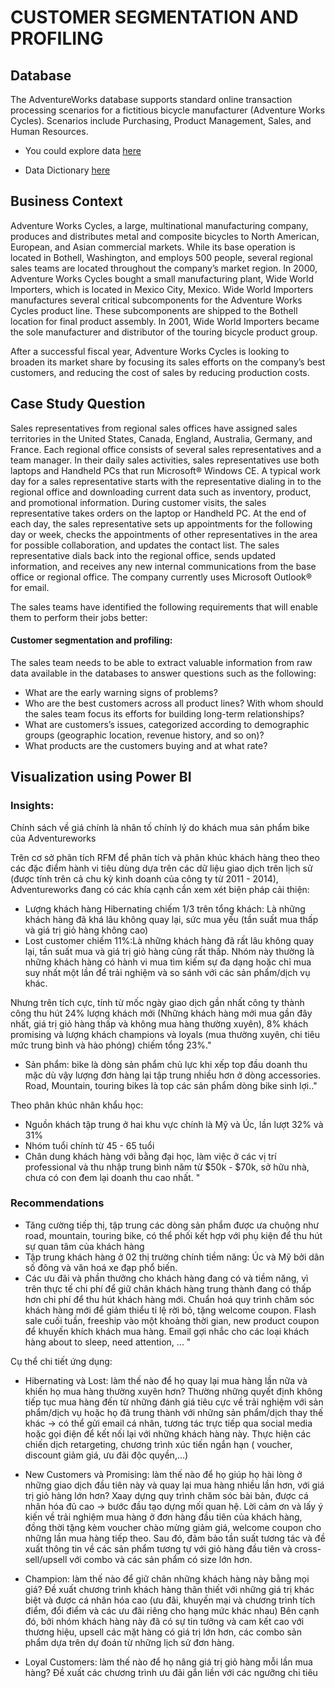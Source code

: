 # CUSTOMER SEGMENTATION AND PROFILING

Database
--
The AdventureWorks database supports standard online transaction processing scenarios for a fictitious bicycle manufacturer (Adventure Works Cycles). Scenarios include Purchasing, Product Management, Sales, and Human Resources.

- You could explore data [here](https://console.cloud.google.com/bigquery?authuser=0&project=adventureworks2019&ws=!1m0&pli=1)

- Data Dictionary [here](https://drive.google.com/file/d/15kCAbYbG0pchpVHmkV_2CeLfAFe1D9_5/view?usp=sharing)

Business Context
--

Adventure Works Cycles, a large, multinational manufacturing company,  produces and distributes metal and composite bicycles to North American, European,  and Asian commercial markets. While its base operation is located in Bothell,   Washington, and employs 500 people, several regional sales teams are located throughout the company’s market region. In 2000, Adventure Works Cycles bought a   small manufacturing plant, Wide World Importers, which is located in Mexico City,  Mexico. Wide World Importers manufactures several critical subcomponents for the  Adventure Works Cycles product line. These subcomponents are shipped to the Bothell  location for final product assembly. In 2001, Wide World Importers became the sole  manufacturer and distributor of the touring bicycle product group. 

After a successful fiscal year, Adventure Works Cycles is looking to broaden its  market share by focusing its sales efforts on the company’s best customers, and reducing the cost  of sales by reducing production costs.

Case Study Question
-
Sales representatives from regional sales offices have assigned sales territories in the United States, Canada, England, Australia, Germany, and France. Each regional office consists of several sales representatives and a team manager. In their daily sales activities, sales representatives use both laptops and Handheld PCs that run Microsoft® Windows CE. A typical work day for a sales representative starts with the representative dialing in to the regional office and downloading current data such as inventory, product, and promotional information. During customer visits, the sales representative takes orders on the laptop or Handheld PC. At the end of each day, the sales representative sets up appointments for the following day or week, checks the appointments of other representatives in the area for possible collaboration, and updates the contact list. The sales representative dials back into the regional office, sends updated information, and receives any new internal communications from the base office or regional office. The company currently uses Microsoft Outlook® for email. 

The sales teams have identified the following requirements that will enable them to perform their jobs better: 

#### Customer segmentation and profiling: 
The sales team needs to be able to extract valuable information from raw data available in the databases to answer questions such as the following: 
- What are the early warning signs of problems? 
- Who are the best customers across all product lines? With whom should the sales team focus its efforts for building long-term relationships? 
- What are customers’s issues, categorized according to demographic groups (geographic location, revenue history, and so on)? 
- What products are the customers buying and at what rate?

Visualization using Power BI
-
### Insights:
Chính sách về giá chính là nhân tố chính lý do khách mua sản phẩm bike của Adventureworks

Trên cơ sở phân tích RFM để phân tích và phân khúc khách hàng theo theo các đặc điểm hành vi tiêu dùng dựa trên các dữ liệu giao dịch trên lịch sử (được tính trên cả chu kỳ kinh doanh của công ty từ 2011 - 2014), Adventureworks đang có các khía cạnh cần xem xét biện pháp cải thiện:
- Lượng khách hàng Hibernating chiếm 1/3 trên tổng khách: Là những khách hàng đã khá lâu không quay lại, sức mua yếu (tần suất mua thấp và giá trị giỏ hàng không cao)
- Lost customer chiếm 11%:Là những khách hàng đã rất lâu không quay lại, tần suất mua và giá trị giỏ hàng cũng rất thấp. Nhóm này thường là những khách hàng có hành vi mua tìm kiếm sự đa dạng hoặc chỉ mua suy nhất một lần để trải nghiệm và so sánh với các sản phẩm/dịch vụ khác.

Nhưng trên tích cực, tính từ mốc ngày giao dịch gần nhất công ty thành công thu hút 24% lượng khách mới (Những khách hàng mới mua gần đây nhất, giá trị giỏ hàng thấp và không mua hàng thường xuyên), 8% khách promising và lượng khách champions và loyals (mua thường xuyên, chi tiêu mức trung bình và hào phóng) chiếm tổng 23%."

- Sản phẩm: bike là dòng sản phẩm chủ lực khi xếp top đầu doanh thu mặc dù vậy lượng đơn hàng lại tập trung nhiều hơn ở dòng accessories.
Road, Mountain,  touring bikes là top các sản phẩm dòng bike sinh lợi.."

Theo phân khúc nhân khẩu học:
- Nguồn khách tập trung ở hai khu vực chính là Mỹ và Úc, lần lượt 32% và 31%
- Nhóm tuổi chính từ 45 - 65 tuổi
- Chân dung khách hàng với bằng đại học, làm việc ở các vị trí professional và thu nhập trung bình năm từ $50k - $70k, sở hữu nhà, chưa có con đem lại doanh thu cao nhất. "

### Recommendations
- Tăng cường tiếp thị, tập trung các dòng sản phẩm được ưa chuộng như road, mountain, touring bike, có thể phối kết hợp với phụ kiện để thu hút sự quan tâm của khách hàng
- Tập trung khách hàng ở 02 thị trường chính tiềm năng: Úc và Mỹ bởi dân số đông và văn hoá xe đạp phổ biến.
- Các ưu đãi và phần thưởng cho khách hàng đang có và tiềm năng, vì trên thực tế chi phí để giữ chân khách hàng trung thành đang có thấp hơn chi phí để thu hút khách hàng mới. 
Chuẩn hoá quy trình chăm sóc khách hàng mới để giảm thiểu tỉ lệ rời bỏ, tặng welcome coupon.
Flash sale cuối tuần, freeship vào một khoảng thời gian, new product coupon để khuyến khích khách mua hàng.
Email gợi nhắc cho các loại khách hàng about to sleep, need attention, ... "

Cụ thể chi tiết ứng dụng:
- Hibernating và Lost: làm thế nào để họ quay lại mua hàng lần nữa và khiến họ mua hàng thường xuyên hơn?
Thường những quyết định không tiếp tục mua hàng đến từ những đánh giá tiêu cực về trải nghiệm với sản phẩm/dịch vụ hoặc họ đã trung thành với những sản phẩm/dịch thay thế khác -> có thể gửi email cá nhân, tương tác trực tiếp qua social media hoặc gọi điện để kết nối lại với những khách hàng này.
Thực hiện các chiến dịch retargeting, chương trình xúc tiến ngắn hạn ( voucher, discount giảm giá, ưu đãi độc quyền,…)

- New Customers và Promising: làm thế nào để họ giúp họ hài lòng ở những giao dịch đầu tiên này và quay lại mua hàng nhiều lần hơn, với giá trị giỏ hàng lớn hơn?
Xaay dựng  quy trình chăm sóc bài bản, được cá nhân hóa đủ cao -> bước đầu tạo dựng mối quan hệ.
Lời cảm ơn và lấy ý kiến về trải nghiệm mua hàng ở đơn hàng đầu tiên của khách hàng, đồng thời tặng kèm voucher chào mừng giảm giá, welcome coupon cho những lần mua hàng tiếp theo. Sau đó, đảm bảo tần suất tương tác và đề xuất thông tin về các sản phẩm tương tự với giỏ hàng đầu tiên và cross-sell/upsell với combo và các sản phẩm có size lớn hơn.

- Champion: làm thế nào để giữ chân những khách hàng này bằng mọi giá?
Đề xuất chương trình khách hàng thân thiết với những giá trị khác biệt và được cá nhân hóa cao (ưu đãi, khuyến mại và chương trình tích điểm, đổi điểm và các ưu đãi riêng cho hạng mức khác nhau)
Bên cạnh đó, bởi nhóm khách hàng này đã có sự tin tưởng và cam kết cao với thương hiệu, upsell các mặt hàng có giá trị lớn hơn, các combo sản phẩm dựa trên dự đoán từ những lịch sử đơn hàng.

- Loyal Customers: làm thế nào để họ nâng giá trị giỏ hàng mỗi lần mua hàng?
Đề xuất các chương trình ưu đãi gắn liền với các ngưỡng chi tiêu

